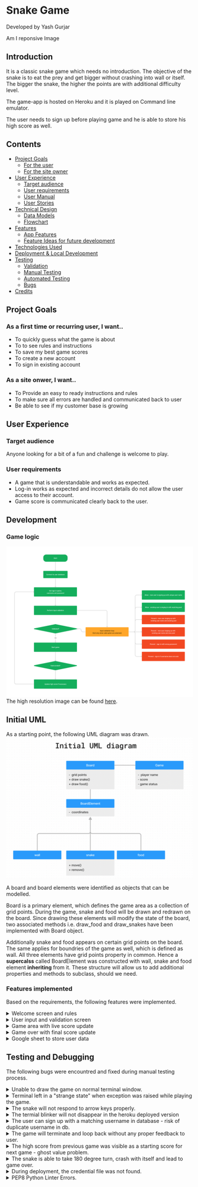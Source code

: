 # **Snake Game**
Developed by Yash Gurjar

Am I reponsive Image

## Introduction
It is a classic snake game which needs no introduction. The objective of the snake is to eat the prey and get bigger without crashing into wall or itself. The bigger the snake, the higher the points are with additional difficulty level.

The game-app is hosted on Heroku and it is played on Command line emulator.

The user needs to sign up before playing game and he is able to store his high score as well.

## Contents
* [Project Goals](#project-goals)<br>
    * [For the user](#for-the-user)
    * [For the site owner](#for-the-site-owner)
* [User Experience](#user-experience)<br>
    * [Target audience](#target-audience)
    * [User requirements](#user-requirements)
    * [User Manual](#user-manual)
    * [User Stories](#user-stories)
* [Technical Design](#technical-design)
    * [Data Models](#data-models)
    * [Flowchart](#flowchart)
* [Features](#features)
    * [App Features](#app-features)
    * [Feature Ideas for future development](#feature-ideas-for-future-development)
* [Technologies Used](#technologies-used)
* [Deployment & Local Development](#deployment--local-development)
* [Testing](#testing)
    * [Validation](#validation)
    * [Manual Testing](#manual-testing)
    * [Automated Testing](#automated-testing)
    * [Bugs](#bugs)
* [Credits](#credits)

## Project Goals

### As a first time or recurring user, I want..
* To quickly guess what the game is about
* To to see rules and instructions
* To save my best game scores
* To create a new account
* To sign in existing account

### As a site onwer, I want..
* To Provide an easy to ready instructions and rules
* To make sure all errors are handled and communicated back to user
* Be able to see if my customer base is growing

## User Experience

### Target audience
Anyone looking for a bit of a fun and challenge is welcome to play.

### User requirements
* A game that is understandable and works as expected.
* Log-in works as expected and incorrect details do not allow the user access to their account.
* Game score is communicated clearly back to the user.

## Development

### Game logic
![Game logic](docs/pp3_game_logic.png)
The high resolution image can be found [here](assets/pp3_game_logic.png).

## Initial UML


As a starting point, the following UML diagram was drawn. 
![UML](docs/uml.png)

A board and board elements were identified as objects that can be modelled.

Board is a primary element, which defines the game area as a collection of grid points. During the game, snake and food will be drawn and redrawn on the board. Since drawing these elements will modify the state of the board, two associated methods i.e. draw_food and draw_snakes have been implemented with Board object. 

Additionally snake and food appears on certain grid points on the board. The same applies for boundries of the game as well, which is defined as wall. All three elements have grid points property in common. Hence a **supercalss** called BoardElement was constructed with wall, snake and food element **inheriting** from it. These structure will allow us to add additional properties and methods to subclass, should we need.

### Features implemented
Based on the requirements, the following features were implemented.

<details><summary>Welcome screen and rules</summary>

![Welcome screen and rules](docs/welcome-screen.png)
    
</details>


<details><summary>User input and validation screen</summary>

![Input and validation screen](docs/input_validation_screen.png)
    
</details>

<details><summary>Game area with live score update</summary>

![Game area](docs/game_area.png)
    
</details>
<details><summary>Game over with final score update</summary>

![Game over](docs/game_over.png)
    
</details>

<details><summary>Google sheet to store user data</summary>

![Google sheet](docs/google_sheet.png)
    
</details>

## Testing and Debugging

The following bugs were encountred and fixed during manual testing process.

<details><summary>Unable to draw the game on normal terminal window.</summary>

**Problem:** Normal Terminal does not allow positioning control precision. Also it is hard to refresh only certain part of it.

**Solution:** The [curses module](https://docs.python.org/3/howto/curses.html) came to rescue. The module is originally writen in C language and for Unix operating system. Important to note that the module does not come pre installed with Windows version of Python.

The functionality of creating a display was put in a seperate module named 'display_constructor.py'.

</details>

<details><summary>Terminal left in a "strange state" when exception was raised while playing the game.</summary>

**Problem:** The terminal won't return to normal state.

![Strange state of terminal](docs/terminal_strange_state.png)

**Solution:** Use [wrapper function](https://docs.python.org/3/howto/curses.html) that will ensure that terminal is closed properly before raising an error.
```python
import wrapper from curses
 # Start game
    d.stdscr = d.curses.initscr()
    window = d.stdscr
    score = wrapper(run_game)
```

</details>

<details><summary>The snake will not respond to arrow keys properly.</summary>

**Problem:** Pressing up arrow key will move snake to left.

**Solution:** As indicated by this [blog post](https://www.quora.com/What-are-the-ASCII-values-for-the-arrow-keys-up-down-left-right), pressing an up arrow key produces three ASCII charcters. 27, 91, 65.

In my faulty code, the key were mapped to ascii charcters of WASD (wasd) for movements, which led to error. Asci value 65 is thrown in both cases of up arrow key and letter 'A'. 
```python
#Faulty code

    directions = {
        # 'w':119, 'W': 087 (Up)
        119: (-1, 0),
        87: (-1, 0),
        # 'a':97 , 'A': 65 (Left)
        97: (0, -1),
        65: (0, -1),
        # 'd':100 , 'D': 68 (Right)
        100: (0, 1),
        68: (0, 1),
        # 's' : 114 , 'S': 083 (Down)
        115: (1, 0),
        83: (1, 0)
```
This was re-mapped to respond to arrow keys.Arrow keys are regarded as special keys and an input from keyboard can be compared to constants available through curses module.
```python
#Correct code

   directions= {
        "KEY_UP": (-1,0),
        "KEY_DOWN": (1,0),
        "KEY_LEFT":(0,-1),
        "KEY_RIGHT":(0,1)
    }
    # example
    direction = directions.get("KEY_RIGHT")
```
</details>

<details><summary>The termial blinker will not disappear in the heroku deployed version</summary>

**Problem:** 

TRY 1:According to the [documentation for the module](https://docs.python.org/3/howto/curses.html) , `curs_set(False)` makes it invisible. It works in the gitpod terminal but doesn't  on Heroku deployed app.

TRY 2: Digging a little deeper, I [found](https://www.technovelty.org/linux/a-short-tour-of-term.html) that it depends on the capabilities of terminal being loaded. Th terminal deployed on gitpod is `xterm-256color` and terminal window on heroku app is` xterm-256`. Querying both for civis which presents the ascii code for hiding cursor I can confirm that the capabilities are not support in heroku terminal (the grep command returns nothing, means absence of support).

TRY 3: I have tried changing the terminal type in default.js file and rebuilding the project in heroku, but the terminal gives an error.

<details><summary>Screenshots of the trial and error encountered</summary>

![error1](docs/blinking_cursor_error1.png)
![heroku emulator](docs/heroku_emulator.png)
![error2](docs/blinking_cursor_error2.png)
![error3](docs/blinking_cursor_error3.png)
</details>

WORKAROUND: Move the blinking cursor manually from 2nd last position the tail end of the snake and and disable `curses.set()` so, at the curser will not appear at strange locations on snake.

```python
#Correct code

window.noutrefresh()
d.curses.setsyx(*coordinates[-1])
d.curses.doupdate()
```

</details>

<details><summary>The user can sign up with a matching username in database - risk of duplicate username in db.</summary>

**Problem:** There are multiple combinatation of user's wish, input validation and password mis match that should not be allowed.

**Solution** Use `match` and `case` statement to cover all bases and give user an indication of what is wrong.

```python
match (is_user_in_db, is_pwd_match, selected_option):
        # Allow - new user is signing up with unique user name
        case (False, False, "2"):
            print("\nSign up successful. \n")
            append_gsheet_db(u_name, pwd, 0)
            return True

        # Allow - existing user is singing in with matching pwd
        case (True, True, "1"):
            print("\nSing in successful. \n")
            return True

        # Prevent - new user singing up with
        # existing user name and existing pwd
        case (True, True, "2"):
            print(" \nUsername already exists. \n")
            print("Please select sign up if you are existing user. \n")
            print(
                "Please select a different user name if you are a new user. \n"
            )
            return False

        # Prevent - new user singing up with existing user name and new pwd
        case (True, False, "2"):
            print("\nUsername already exists. \n")
            print(
                "If you are a new user, retry by choosing another username. \n"
            )
            print(
                "If you are an existing user and forgot your pwd,"
                "please create a new login.\n"
            )
            return False

        # Prevent - sign in with wrong password
        case (True, False, "1"):
            print("\nUsername already exists. \n")
            print("Wrong password \n")
            print(
                "If you are an existing user and forgot your pwd"
                "please create a new login. \n"
            )
            return False
```

</details>

<details><summary>The game will terminate and loop back without any proper feedback to user.</summary>

**Solution**: Add `time.sleep()` and display final high score before redirecting user to main screen

```python
# Game over text
intro.game_over_text(score, a.get_high_score(user_name))
print("Redirecting to main screen.. Please wait..")
time.sleep(10)
```
</details>

<details><summary>The high score from previous game was visible as a starting score for next game - ghost value problem.</summary>

**Solution**: This was due to not clearing the screen at location where high score is displayed. A small code was added to perform so.

```python
# Erase high score
d.clear_screen({(22,1),(22,2),(22,3),(22,4),(22,5),(22,6),(22,7),(22,8),(22,9),(22,10)})

```
</details>

<details><summary>The snake is able to take 180 degree turn, crash with itself and lead to game over.</summary>

**Problem**: For example, when left arrow key is pressed when snake is moving right. Snake will draw on itself and game will be over (because it is considered as snake crashing with itself)

**Solution**: Add a block of code to prevent this behaviour.
```python
try:
    capture_key = window.getkey()
except:
    capture_key = None

# prevent snake from moving 180 degrees.
# It can only move 90 degrees
match (direction, capture_key):
    case ((-1, 0), "KEY_DOWN"):
        pass
    case ((1, 0), "KEY_UP"):
        pass
    case ((0, -1), "KEY_RIGHT"):
        pass
    case ((0, 1), "KEY_LEFT"):
        pass
    case _:
        direction = directions.get(capture_key, direction)

snake.move_snake(direction)
```
</details>

<details><summary>During deployment, the credential file was not found.</summary>

**Solution:**Add config variable with credentials
![heorku config vars](docs/heroku_config_vars.png)

</details>

<details><summary>PEP8 Python Linter Errors.</summary>

**Problem** : All the erros were cleared
</details>

```python

```
